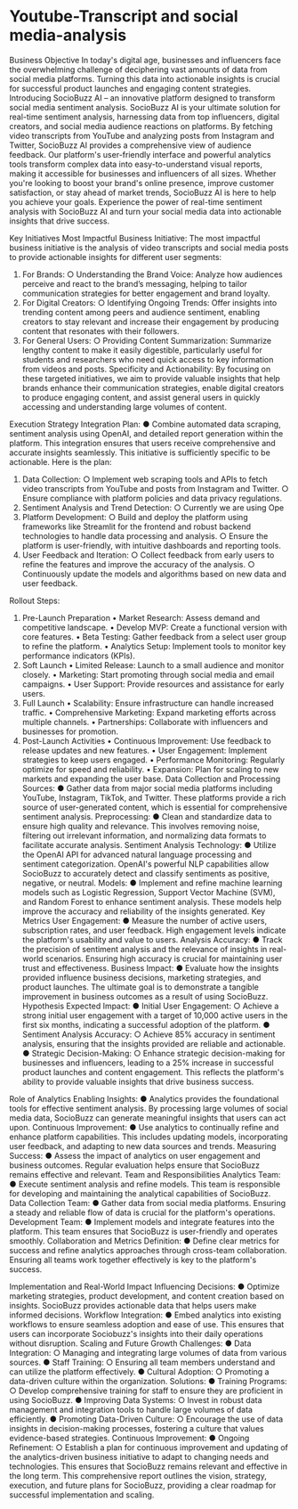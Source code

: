 # Youtube-Transcript and social media-analysis
Business Objective
In today's digital age, businesses and influencers face the overwhelming challenge of deciphering vast amounts of data from social media platforms. Turning this data into actionable insights is crucial for successful product launches and engaging content strategies. Introducing SocioBuzz AI – an innovative platform designed to transform social media sentiment analysis.
SocioBuzz AI is your ultimate solution for real-time sentiment analysis, harnessing data from top influencers, digital creators, and social media audience reactions on platforms. By fetching video transcripts from YouTube and analyzing posts from Instagram and Twitter, SocioBuzz AI provides a comprehensive view of audience feedback.
Our platform's user-friendly interface and powerful analytics tools transform complex data into easy-to-understand visual reports, making it accessible for businesses and influencers of all sizes. Whether you're looking to boost your brand's online presence, improve customer satisfaction, or stay ahead of market trends, SocioBuzz AI is here to help you achieve your goals.
Experience the power of real-time sentiment analysis with SocioBuzz AI and turn your social media data into actionable insights that drive success.

Key Initiatives
Most Impactful Business Initiative: The most impactful business initiative is the analysis of video transcripts and social media posts to provide actionable insights for different user segments:
1.	For Brands:
○	Understanding the Brand Voice: Analyze how audiences perceive and react to the brand’s messaging, helping to tailor communication strategies for better engagement and brand loyalty.
2.	For Digital Creators:
○	Identifying Ongoing Trends: Offer insights into trending content among peers and audience sentiment, enabling creators to stay relevant and increase their engagement by producing content that resonates with their followers.
3.	For General Users:
○	Providing Content Summarization: Summarize lengthy content to make it easily digestible, particularly useful for students and researchers who need quick access to key information from videos and posts.
Specificity and Actionability: 
By focusing on these targeted initiatives, we aim to provide valuable insights that help brands enhance their communication strategies, enable digital creators to produce engaging content, and assist general users in quickly accessing and understanding large volumes of content.

Execution Strategy
Integration Plan:
●	Combine automated data scraping, sentiment analysis using OpenAI, and detailed report generation within the platform. This integration ensures that users receive comprehensive and accurate insights seamlessly.
This initiative is sufficiently specific to be actionable. Here is the plan:
1.	Data Collection:
○	Implement web scraping tools and APIs to fetch video transcripts from YouTube and posts from Instagram and Twitter.
○	Ensure compliance with platform policies and data privacy regulations.
2.	Sentiment Analysis and Trend Detection:
○	Currently we are using Ope
3.	Platform Development:
○	Build and deploy the platform using frameworks like Streamlit for the frontend and robust backend technologies to handle data processing and analysis.
○	Ensure the platform is user-friendly, with intuitive dashboards and reporting tools.
4.	User Feedback and Iteration:
○	Collect feedback from early users to refine the features and improve the accuracy of the analysis.
○	Continuously update the models and algorithms based on new data and user feedback.


Rollout Steps: 
1. Pre-Launch Preparation
•	Market Research: Assess demand and competitive landscape.
•	Develop MVP: Create a functional version with core features.
•	Beta Testing: Gather feedback from a select user group to refine the platform.
•	Analytics Setup: Implement tools to monitor key performance indicators (KPIs).
2. Soft Launch
•	Limited Release: Launch to a small audience and monitor closely.
•	Marketing: Start promoting through social media and email campaigns.
•	User Support: Provide resources and assistance for early users.
3. Full Launch
•	Scalability: Ensure infrastructure can handle increased traffic.
•	Comprehensive Marketing: Expand marketing efforts across multiple channels.
•	Partnerships: Collaborate with influencers and businesses for promotion.
4. Post-Launch Activities
•	Continuous Improvement: Use feedback to release updates and new features.
•	User Engagement: Implement strategies to keep users engaged.
•	Performance Monitoring: Regularly optimize for speed and reliability.
•	Expansion: Plan for scaling to new markets and expanding the user base.
Data Collection and Processing
Sources:
●	Gather data from major social media platforms including YouTube, Instagram, TikTok, and Twitter. These platforms provide a rich source of user-generated content, which is essential for comprehensive sentiment analysis.
Preprocessing:
●	Clean and standardize data to ensure high quality and relevance. This involves removing noise, filtering out irrelevant information, and normalizing data formats to facilitate accurate analysis.
Sentiment Analysis
Technology:
●	Utilize the OpenAI API for advanced natural language processing and sentiment categorization. OpenAI's powerful NLP capabilities allow SocioBuzz to accurately detect and classify sentiments as positive, negative, or neutral.
Models:
●	Implement and refine machine learning models such as Logistic Regression, Support Vector Machine (SVM), and Random Forest to enhance sentiment analysis. These models help improve the accuracy and reliability of the insights generated.
Key Metrics
User Engagement:
●	Measure the number of active users, subscription rates, and user feedback. High engagement levels indicate the platform's usability and value to users.
Analysis Accuracy:
●	Track the precision of sentiment analysis and the relevance of insights in real-world scenarios. Ensuring high accuracy is crucial for maintaining user trust and effectiveness.
Business Impact:
●	Evaluate how the insights provided influence business decisions, marketing strategies, and product launches. The ultimate goal is to demonstrate a tangible improvement in business outcomes as a result of using SocioBuzz.
Hypothesis
Expected Impact:
●	Initial User Engagement:
○	Achieve a strong initial user engagement with a target of 10,000 active users in the first six months, indicating a successful adoption of the platform.
●	Sentiment Analysis Accuracy:
○	Achieve 85% accuracy in sentiment analysis, ensuring that the insights provided are reliable and actionable.
●	Strategic Decision-Making:
○	Enhance strategic decision-making for businesses and influencers, leading to a 25% increase in successful product launches and content engagement. This reflects the platform's ability to provide valuable insights that drive business success.

Role of Analytics
Enabling Insights:
●	Analytics provides the foundational tools for effective sentiment analysis. By processing large volumes of social media data, SocioBuzz can generate meaningful insights that users can act upon.
Continuous Improvement:
●	Use analytics to continually refine and enhance platform capabilities. This includes updating models, incorporating user feedback, and adapting to new data sources and trends.
Measuring Success:
●	Assess the impact of analytics on user engagement and business outcomes. Regular evaluation helps ensure that SocioBuzz remains effective and relevant.
Team and Responsibilities
Analytics Team:
●	Execute sentiment analysis and refine models. This team is responsible for developing and maintaining the analytical capabilities of SocioBuzz.
Data Collection Team:
●	Gather data from social media platforms. Ensuring a steady and reliable flow of data is crucial for the platform's operations.
Development Team:
●	Implement models and integrate features into the platform. This team ensures that SocioBuzz is user-friendly and operates smoothly.
Collaboration and Metrics Definition:
●	Define clear metrics for success and refine analytics approaches through cross-team collaboration. Ensuring all teams work together effectively is key to the platform's success.



Implementation and Real-World Impact
Influencing Decisions:
●	Optimize marketing strategies, product development, and content creation based on insights. SocioBuzz provides actionable data that helps users make informed decisions.
Workflow Integration:
●	Embed analytics into existing workflows to ensure seamless adoption and ease of use. This ensures that users can incorporate Sociobuzz's insights into their daily operations without disruption.
Scaling and Future Growth
Challenges:
●	Data Integration:
○	Managing and integrating large volumes of data from various sources.
●	Staff Training:
○	Ensuring all team members understand and can utilize the platform effectively.
●	Cultural Adoption:
○	Promoting a data-driven culture within the organization.
Solutions:
●	Training Programs:
○	Develop comprehensive training for staff to ensure they are proficient in using SocioBuzz.
●	Improving Data Systems:
○	Invest in robust data management and integration tools to handle large volumes of data efficiently.
●	Promoting Data-Driven Culture:
○	Encourage the use of data insights in decision-making processes, fostering a culture that values evidence-based strategies.
Continuous Improvement:
●	Ongoing Refinement:
○	Establish a plan for continuous improvement and updating of the analytics-driven business initiative to adapt to changing needs and technologies. This ensures that SocioBuzz remains relevant and effective in the long term.
This comprehensive report outlines the vision, strategy, execution, and future plans for SocioBuzz, providing a clear roadmap for successful implementation and scaling.






